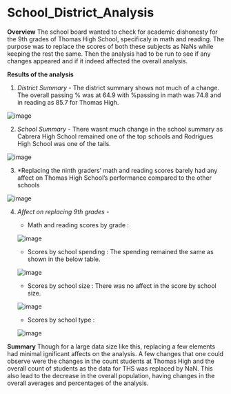 # School_District_Analysis

**Overview**
The school board wanted to check for academic dishonesty for the 9th grades of Thomas High School, specificaly in math and reading. The purpose was to replace the scores of both these subjects as NaNs while keeping the rest the same. Then the analysis had to be run to see if any changes appeared and if it indeed affected the overall analysis. 

**Results of the analysis**
1. *District Summary* - The district summary shows not much of a change. The overall passing % was at 64.9 with %passing in math was 74.8 and in reading as 85.7 for Thomas High.

![image](https://user-images.githubusercontent.com/92342751/143725079-6387716d-4bf9-4e61-96be-7b5f08d50347.png)

2. *School Summary* - There wasnt much change in the school summary as Cabrera High School remained one of the top schools and Rodrigues High School was one of the tails. 

![image](https://user-images.githubusercontent.com/92342751/143725178-e46ae441-b373-4284-9d4b-50f5a53730b4.png)

3. *Replacing the ninth graders’ math and reading scores barely had any affect on Thomas High School’s performance compared to the other schools

![image](https://user-images.githubusercontent.com/92342751/143725263-856dc7c0-2f1b-49e7-841d-3d550f288a9b.png)

4. *Affect on replacing 9th grades* - 
   - Math and reading scores by grade : 
   
   ![image](https://user-images.githubusercontent.com/92342751/143725353-a25de8e1-0fc0-4d2c-bbce-aa67952714a3.png)

   - Scores by school spending : The spending remained the same as shown in the below table.
   
   ![image](https://user-images.githubusercontent.com/92342751/143725389-92c18d45-98e1-4d1c-b5d2-41f89761a727.png)

   - Scores by school size : There was no affect in the score by school size.

   ![image](https://user-images.githubusercontent.com/92342751/143725420-5d6097a8-c12f-40b4-84ed-86f48405a05d.png)

   - Scores by school type : 
   
   ![image](https://user-images.githubusercontent.com/92342751/143725437-c100b569-3b65-470d-8db6-d1ce40b0f559.png)
   
**Summary**
Though for a large data size like this, replacing a few elements had minimal ignificant affects on the analysis. A few changes that one could observe were the changes in the count students at Thomas High and the overall count of students as the data for THS was replaced by NaN. This also lead to the decrease in the overall population, having changes in the overall averages and percentages of the analysis. 







